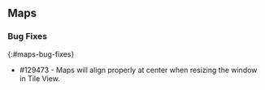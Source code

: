 ## Maps

### Bug Fixes
{:#maps-bug-fixes}

* \#129473 - Maps will align properly at center when resizing the window in Tile View. 
